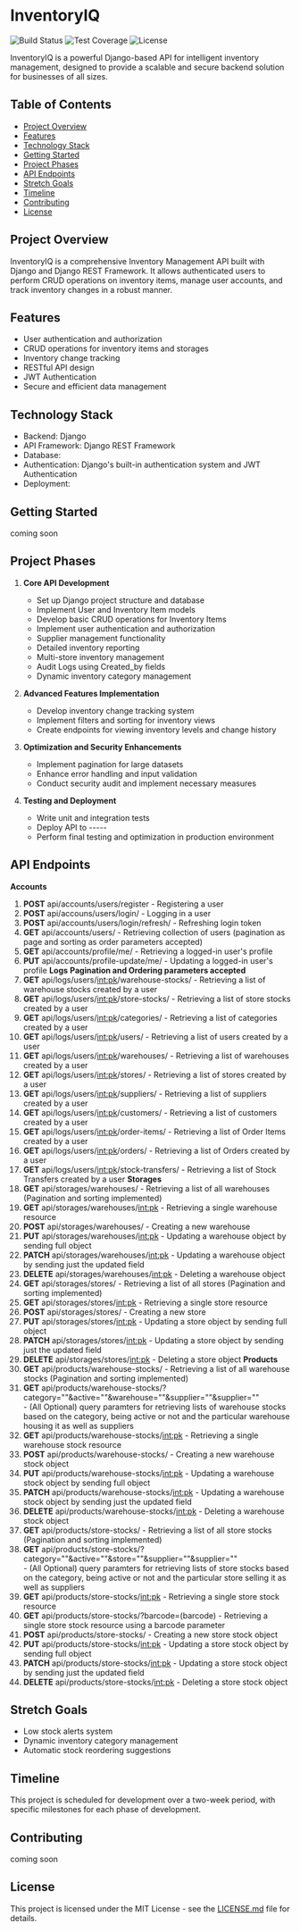 # InventoryIQ

![Build Status](https://img.shields.io/badge/build-passing-brightgreen)
![Test Coverage](https://img.shields.io/badge/coverage-85%25-yellowgreen)
![License](https://img.shields.io/badge/license-MIT-blue)

InventoryIQ is a powerful Django-based API for intelligent inventory management, designed to provide a scalable and secure backend solution for businesses of all sizes.

## Table of Contents
- [Project Overview](#project-overview)
- [Features](#features)
- [Technology Stack](#technology-stack)
- [Getting Started](#getting-started)
- [Project Phases](#project-phases)
- [API Endpoints](#api-endpoints)
- [Stretch Goals](#stretch-goals)
- [Timeline](#timeline)
- [Contributing](#contributing)
- [License](#license)

## Project Overview

InventoryIQ is a comprehensive Inventory Management API built with Django and Django REST Framework. It allows authenticated users to perform CRUD operations on inventory items, manage user accounts, and track inventory changes in a robust manner.

## Features

- User authentication and authorization
- CRUD operations for inventory items and storages
- Inventory change tracking
- RESTful API design
- JWT Authentication
- Secure and efficient data management

## Technology Stack

- Backend: Django
- API Framework: Django REST Framework
- Database: 
- Authentication: Django's built-in authentication system and JWT Authentication
- Deployment: 

## Getting Started

coming soon
## Project Phases

1. **Core API Development**
   - Set up Django project structure and database
   - Implement User and Inventory Item models
   - Develop basic CRUD operations for Inventory Items
   - Implement user authentication and authorization
   - Supplier management functionality
   - Detailed inventory reporting
   - Multi-store inventory management
   - Audit Logs using Created_by fields 
   - Dynamic inventory category management


2. **Advanced Features Implementation**
   - Develop inventory change tracking system
   - Implement filters and sorting for inventory views
   - Create endpoints for viewing inventory levels and change history

3. **Optimization and Security Enhancements**
   - Implement pagination for large datasets
   - Enhance error handling and input validation
   - Conduct security audit and implement necessary measures

4. **Testing and Deployment**
   - Write unit and integration tests
   - Deploy API to -----
   - Perform final testing and optimization in production environment

## API Endpoints
**Accounts**
   1. **POST** api/accounts/users/register  - Registering a user
   2. **POST** api/accouns/users/login/  - Logging in a user
   3. **POST**    api/accounts/users/login/refresh/  - Refreshing login token
   4. **GET**     api/accounts/users/  - Retrieving collection of users (pagination as page and sorting as order parameters accepted)
   5. **GET**     api/accounts/profile/me/  - Retrieving a logged-in user's profile 
   6. **PUT**     api/accounts/profile-update/me/  - Updating a logged-in user's profile
**Logs** __Pagination and Ordering parameters accepted__
   7. **GET**     api/logs/users/<int:pk>/warehouse-stocks/ - Retrieving a list of warehouse stocks created by a user 
   8. **GET**     api/logs/users/<int:pk>/store-stocks/  - Retrieving a list of store stocks created by a user 
   9. **GET**     api/logs/users/<int:pk>/categories/  - Retrieving a list of categories created by a user 
  10. **GET**     api/logs/users/<int:pk>/users/  - Retrieving a list of users created by a user 
  11. **GET**     api/logs/users/<int:pk>/warehouses/  - Retrieving a list of warehouses created by a user 
  12. **GET**     api/logs/users/<int:pk>/stores/  - Retrieving a list of stores created by a user
  13. **GET**     api/logs/users/<int:pk>/suppliers/  - Retrieving a list of suppliers created by a user
  14. **GET**     api/logs/users/<int:pk>/customers/  - Retrieving a list of customers created by a user
  15. **GET**     api/logs/users/<int:pk>/order-items/  - Retrieving a list of Order Items created by a user
  16. **GET**     api/logs/users/<int:pk>/orders/  - Retrieving a list of Orders created by a user
  17. **GET**     api/logs/users/<int:pk>/stock-transfers/  - Retrieving a list of Stock Transfers created by a user
**Storages**
  18. **GET**     api/storages/warehouses/  - Retrieving a list of all warehouses (Pagination and sorting implemented)
  19. **GET**     api/storages/warehouses/<int:pk>  - Retrieving a single warehouse resource
  20. **POST**    api/storages/warehouses/  - Creating a new warehouse
  21. **PUT**     api/storages/warehouses/<int:pk>  - Updating a warehouse object by sending full object
  22. **PATCH**   api/storages/warehouses/<int:pk>  - Updating a warehouse object by sending just the updated field
  23. **DELETE**  api/storages/warehouses/<int:pk>  - Deleting a warehouse object
  24. **GET**     api/storages/stores/  - Retrieving a list of all stores (Pagination and sorting implemented)
  25. **GET**     api/storages/stores/<int:pk>  - Retrieving a single store resource
  26. **POST**    api/storages/stores/  - Creating a new store
  27. **PUT**     api/storages/stores/<int:pk>  - Updating a store object by sending full object
  28. **PATCH**   api/storages/stores/<int:pk>  - Updating a store object by sending just the updated field
  29. **DELETE**  api/storages/stores/<int:pk>  - Deleting a store object
**Products**
  30. **GET**     api/products/warehouse-stocks/  - Retrieving a list of all warehouse stocks (Pagination and sorting implemented)
  31. **GET**     api/products/warehouse-stocks/?category=""&active=""&warehouse=""&supplier=""&supplier=""  
                  - (All Optional) query paramters for retrieving lists of 
                  warehouse stocks based on the category, being active or not and the particular warehouse housing it as well as suppliers 
  32. **GET**     api/products/warehouse-stocks/<int:pk>  - Retrieving a single warehouse stock resource
  33. **POST**    api/products/warehouse-stocks/  - Creating a new warehouse stock object
  34. **PUT**     api/products/warehouse-stocks/<int:pk>  -  Updating a warehouse stock object by sending full object
  35. **PATCH**   api/products/warehouse-stocks/<int:pk>  -  Updating a warehouse stock object by sending just the updated field
  36. **DELETE**  api/products/warehouse-stocks/<int:pk>  -  Deleting a warehouse stock object
  37. **GET**     api/products/store-stocks/  - Retrieving a list of all store stocks (Pagination and sorting implemented)
  38. **GET**     api/products/store-stocks/?category=""&active=""&store=""&supplier=""&supplier=""  
                  - (All Optional) query paramters for retrieving lists of 
                  store stocks based on the category, being active or not and the particular store selling it as well as suppliers 
  38. **GET**     api/products/store-stocks/<int:pk>  - Retrieving a single store stock resource
  39. **GET**     api/products/store-stocks/?barcode=(barcode)  - Retrieving a single store stock resource using a barcode parameter
  40. **POST**    api/products/store-stocks/  - Creating a new store stock object
  41. **PUT**     api/products/store-stocks/<int:pk>  -  Updating a store stock object by sending full object
  42. **PATCH**   api/products/store-stocks/<int:pk>  -  Updating a store stock object by sending just the updated field
  43. **DELETE**  api/products/store-stocks/<int:pk>  -  Deleting a store stock object
  

## Stretch Goals

- Low stock alerts system 
- Dynamic inventory category management
- Automatic stock reordering suggestions


## Timeline

This project is scheduled for development over a two-week period, with specific milestones for each phase of development.

## Contributing

coming soon
## License

This project is licensed under the MIT License - see the [LICENSE.md](LICENSE.md) file for details.
